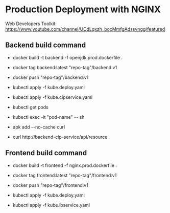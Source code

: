 # Production Deployment with NGINX

Web Developers Toolkit: https://www.youtube.com/channel/UCdLqxzh_bocMmfgAdssvngg/featured

## Backend build command
* docker build -t backend -f openjdk.prod.dockerfile .
* docker tag backend:latest "repo-tag"/backend:v1
* docker push "repo-tag"/backend:v1

* kubectl apply -f kube.deploy.yaml
* kubectl apply -f kube.cipservice.yaml
* kubectl get pods
* kubectl exec -it "pod-name" -- sh
* apk add --no-cache curl
* curl http://backend-cip-service/api/resource


## Frontend build command

* docker build -t frontend -f nginx.prod.dockerfile .
* docker tag frontend:latest "repo-tag"/frontend:v1
* docker push "repo-tag"/frontend:v1

* kubectl apply -f kube.deploy.yaml
* kubectl apply -f kube.lbservice.yaml
